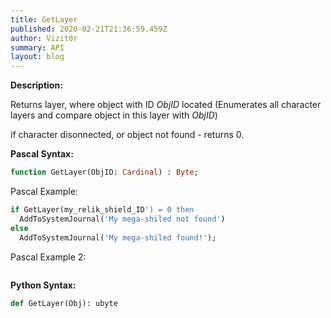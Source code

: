 ```yaml
---
title: GetLayer
published: 2020-02-21T21:36:59.459Z
author: Vizit0r
summary: API
layout: blog
---
```


 

**Description:**

Returns layer, where object with ID *ObjID* located (Enumerates all character layers and compare object in this layer with *ObjID*)
 
if character disonnected, or object not found - returns 0.

**Pascal Syntax:**

```pascal
function GetLayer(ObjID: Cardinal) : Byte;
```
Pascal Example:
```pascal
if GetLayer(my_relik_shield_ID') = 0 then 
  AddToSystemJournal('My mega-shiled not found')
else
  AddToSystemJournal('My mega-shiled found!');
```
Pascal Example 2:
```pascal

```

**Python Syntax:**
```python
def GetLayer(Obj): ubyte
```